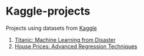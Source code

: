 # Kaggle-projects
Projects using datasets from [Kaggle](https://www.kaggle.com/)
1. [Titanic: Machine Learning from Disaster](https://www.kaggle.com/c/house-prices-advanced-regression-techniques) 
2. [House Prices: Advanced Regression Techniques](https://www.kaggle.com/c/titanic)
 
